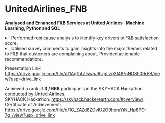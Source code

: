 # UnitedAirlines_FNB
<b>Analysed and Enhanced F&B Services at United Airlines | Machine Learning, Python and SQL</b>

<li> Performed root cause analysis to identify key drivers of F&B satisfaction score.
<li> Utilised survey comments to gain insights into the major themes related to F&B that customers are complaining about.
Provided actionable recommendations.

Presentation Link: https://drive.google.com/file/d/1Ag1hkZlswhJ6UgLzp3f487nND8h09rEB/view?usp=drive_link

Achieved a rank of <b>3 / 668</b> participants in the SKYHACK Hackathon conducted by United Airlines. <br>
SKYHACK Hackathon: https://skyhack.hackerearth.com/#overview/ <br>
Certificate of Achievement: https://drive.google.com/file/d/1G_ZAZd8ZDvIU2O9horaYrNLHp8PO-7g_/view?usp=drive_link
